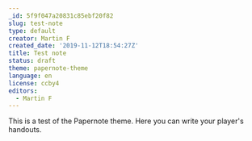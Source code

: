 ```yaml
---
_id: 5f9f047a20831c85ebf20f82
slug: test-note
type: default
creator: Martin F
created_date: '2019-11-12T18:54:27Z'
title: Test note
status: draft
theme: papernote-theme
language: en
license: ccby4
editors:
  - Martin F
---
```

This is a test of the Papernote theme. Here you can write your player's handouts.
